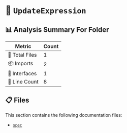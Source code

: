 # 📁 `UpdateExpression`

## 📊 Analysis Summary For Folder

| Metric | Count |
|--------|-------|
| 📁 Total Files | 1 |
| 📦 Imports | 2 |
| 📐 Interfaces | 1 |
| 🔢 Line Count | 8 |


## 📋 Files

This section contains the following documentation files:

- [`spec`](./spec.md)